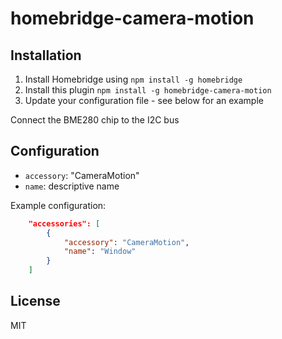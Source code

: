 # homebridge-camera-motion

## Installation
1.	Install Homebridge using `npm install -g homebridge`
2.	Install this plugin `npm install -g homebridge-camera-motion`
3.	Update your configuration file - see below for an example

Connect the BME280 chip to the I2C bus

## Configuration
* `accessory`: "CameraMotion"
* `name`: descriptive name

Example configuration:

```json
    "accessories": [
        {
            "accessory": "CameraMotion",
            "name": "Window"
        }
    ]
```

## License

MIT

